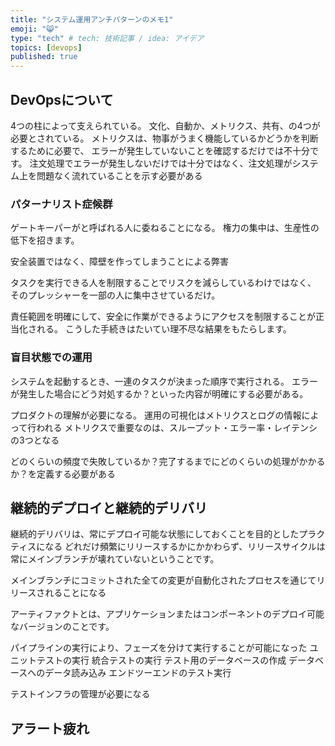 ```yaml
---
title: "システム運用アンチパターンのメモ1"
emoji: "😸"
type: "tech" # tech: 技術記事 / idea: アイデア
topics: [devops]
published: true
---
```



## DevOpsについて

4つの柱によって支えられている。
文化、自動か、メトリクス、共有、の4つが必要とされている。
メトリクスは、物事がうまく機能しているかどうかを判断するために必要で、
エラーが発生していないことを確認するだけでは不十分です。
注文処理でエラーが発生しないだけでは十分ではなく、注文処理がシステム上を問題なく流れていることを示す必要がある


### パターナリスト症候群
ゲートキーパーがと呼ばれる人に委ねることになる。
権力の集中は、生産性の低下を招きます。

安全装置ではなく、障壁を作ってしまうことによる弊害

タスクを実行できる人を制限することでリスクを減らしているわけではなく、
そのプレッシャーを一部の人に集中させているだけ。

責任範囲を明確にして、安全に作業ができるようにアクセスを制限することが正当化される。
こうした手続きはたいてい理不尽な結果をもたらします。

### 盲目状態での運用

システムを起動するとき、一連のタスクが決まった順序で実行される。
エラーが発生した場合にどう対処するか？といった内容が明確にする必要がある。

プロダクトの理解が必要になる。
運用の可視化はメトリクスとログの情報によって行われる
メトリクスで重要なのは、スループット・エラー率・レイテンシの3つとなる

どのくらいの頻度で失敗しているか？完了するまでにどのくらいの処理がかかるか？を定義する必要がある


## 継続的デプロイと継続的デリバリ
継続的デリバリは、常にデプロイ可能な状態にしておくことを目的としたプラクティスになる
どれだけ頻繁にリリースするかにかかわらず、リリースサイクルは常にメインブランチが壊れていないということです。

メインブランチにコミットされた全ての変更が自動化されたプロセスを通じてリリースされることになる

アーティファクトとは、アプリケーションまたはコンポーネントのデプロイ可能なバージョンのことです。

パイプラインの実行により、フェーズを分けて実行することが可能になった
ユニットテストの実行
統合テストの実行
テスト用のデータベースの作成
データベースへのデータ読み込み
エンドツーエンドのテスト実行

テストインフラの管理が必要になる

## アラート疲れ
